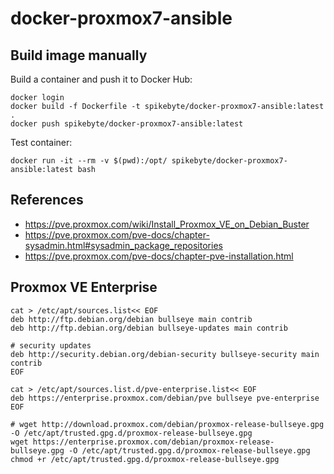 # docker-proxmox7-ansible

## Build image manually

Build a container and push it to Docker Hub:

```
docker login
docker build -f Dockerfile -t spikebyte/docker-proxmox7-ansible:latest .
docker push spikebyte/docker-proxmox7-ansible:latest
```

Test container:

```
docker run -it --rm -v $(pwd):/opt/ spikebyte/docker-proxmox7-ansible:latest bash
```

## References

* https://pve.proxmox.com/wiki/Install_Proxmox_VE_on_Debian_Buster
* https://pve.proxmox.com/pve-docs/chapter-sysadmin.html#sysadmin_package_repositories
* https://pve.proxmox.com/pve-docs/chapter-pve-installation.html

## Proxmox VE Enterprise

```
cat > /etc/apt/sources.list<< EOF
deb http://ftp.debian.org/debian bullseye main contrib
deb http://ftp.debian.org/debian bullseye-updates main contrib

# security updates
deb http://security.debian.org/debian-security bullseye-security main contrib
EOF

cat > /etc/apt/sources.list.d/pve-enterprise.list<< EOF
deb https://enterprise.proxmox.com/debian/pve bullseye pve-enterprise
EOF

# wget http://download.proxmox.com/debian/proxmox-release-bullseye.gpg -O /etc/apt/trusted.gpg.d/proxmox-release-bullseye.gpg
wget https://enterprise.proxmox.com/debian/proxmox-release-bullseye.gpg -O /etc/apt/trusted.gpg.d/proxmox-release-bullseye.gpg
chmod +r /etc/apt/trusted.gpg.d/proxmox-release-bullseye.gpg
```
